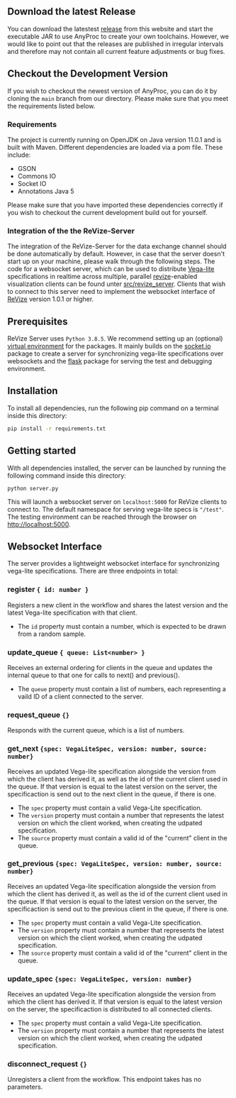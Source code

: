 ## Download the latest Release
You can download the latestest [release](https://github.com/nonnemann/anyproc_public/releases) from this website and start the executable JAR to use AnyProc to create your own toolchains. However, we would like to point out that the releases are published in irregular intervals and therefore may not contain all current feature adjustments or bug fixes.

## Checkout the Development Version
If you wish to checkout the newest version of AnyProc, you can do it by cloning the `main` branch from our directory. Please make sure that you meet the requirements listed below. 

### Requirements
The project is currently running on OpenJDK on Java version 11.0.1 and is built with Maven. Different dependencies are loaded via a pom file. These include:
- GSON
- Commons IO
- Socket IO
- Annotations Java 5

Please make sure that you have imported these dependencies correctly if you wish to checkout the current development build out for yourself.

### Integration of the the ReVize-Server
The integration of the ReVize-Server for the data exchange channel should be done automatically by default. However, in case that the server doesn't start up on your machine, please walk through the following steps. The code for a websocket server, which can be used to distribute [Vega-lite](https:vega.github.io/vega-lite) specifications in realtime across multiple, parallel [revize](https://www.npmjs.com/package/revize)-enabled visualization clients can be found unter [ src/revize_server](https://github.com/nonnemann/AnyProc/tree/main/src/revize_server). Clients that wish to connect to this server need to implement the websocket interface of [ReVize](https://www.npmjs.com/package/revize) version 1.0.1 or higher.

## Prerequisites
ReVize Server uses ```Python 3.8.5```. We recommend setting up an (optional) [virtual environment](https://packaging.python.org/guides/installing-using-pip-and-virtual-environments/) for the packages.
It mainly builds on the [socket.io](https://flask-socketio.readthedocs.io/en/latest/) package to create a server for synchronizing vega-lite specifications over websockets and the [flask](https://flask.palletsprojects.com/en/1.1.x/) package for serving the test and debugging environment.

## Installation
To install all dependencies, run the following pip command on a terminal inside this directory:

```bash
pip install -r requirements.txt
```

## Getting started
With all dependencies installed, the server can be launched by running the following command inside this directory:

```
python server.py
```

This will launch a websocket server on ```localhost:5000``` for ReVize clients to connect to. The default namespace for serving vega-lite specs is ```"/test"```.
The testing environment can be reached through the browser on [http://localhost:5000](localhost:5000/).


## Websocket Interface
The server provides a lightweight websocket interface for synchronizing vega-lite specifications. There are three endpoints in total:

### register ```{ id: number }```
Registers a new client in the workflow and shares the latest version and the latest Vega-lite specification with that client.

* The ```id``` property must contain a number, which is expected to be drawn from a random sample.


### update_queue ```{ queue: List<number> }```
Receives an external ordering for clients in the queue and updates the internal queue to that one for calls to next() and previous().

* The ```queue``` property must contain a list of numbers, each representing a vaild ID of a client connected to the server.


### request_queue ```{}```
Responds with the current queue, which is a list of numbers.

### get_next ```{spec: VegaLiteSpec, version: number, source: number}```
Receives an updated Vega-lite specification alongside the version from which the client has derived it, as well as the id of the current client used in the queue.
If that version is equal to the latest version on the server, the specificaction is send out to the next client in the queue, if there is one.

* The ```spec``` property must contain a valid Vega-Lite specification.
* The ```version``` property must contain a number that represents the latest version on which the client worked, when creating the udpated specification.
* The ```source``` property must contain a valid id of the "current" client in the queue.


### get_previous ```{spec: VegaLiteSpec, version: number, source: number}```
Receives an updated Vega-lite specification alongside the version from which the client has derived it, as well as the id of the current client used in the queue.
If that version is equal to the latest version on the server, the specificaction is send out to the previous client in the queue, if there is one.

* The ```spec``` property must contain a valid Vega-Lite specification.
* The ```version``` property must contain a number that represents the latest version on which the client worked, when creating the udpated specification.
* The ```source``` property must contain a valid id of the "current" client in the queue.


### update_spec ```{spec: VegaLiteSpec, version: number}```
Receives an updated Vega-lite specification alongside the version from which the client has derived it.
If that version is equal to the latest version on the server, the specificaction is distributed to all connected clients.

* The ```spec``` property must contain a valid Vega-Lite specification.
* The ```version``` property must contain a number that represents the latest version on which the client worked, when creating the udpated specification.

### disconnect_request ```{}```
Unregisters a client from the workflow.
This endpoint takes has no parameters.
